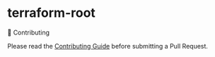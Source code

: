 # terraform-root

📖 Contributing

Please read the [Contributing Guide](./CONTRIBUTING.md) before submitting a Pull Request.